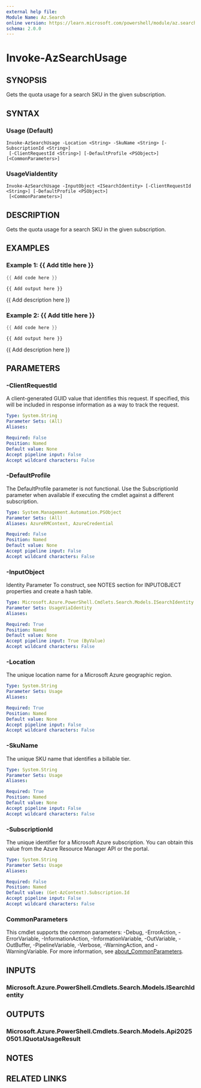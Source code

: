 ```yaml
---
external help file:
Module Name: Az.Search
online version: https://learn.microsoft.com/powershell/module/az.search/invoke-azsearchusage
schema: 2.0.0
---
```


# Invoke-AzSearchUsage

## SYNOPSIS
Gets the quota usage for a search SKU in the given subscription.

## SYNTAX

### Usage (Default)
```
Invoke-AzSearchUsage -Location <String> -SkuName <String> [-SubscriptionId <String>]
 [-ClientRequestId <String>] [-DefaultProfile <PSObject>] [<CommonParameters>]
```

### UsageViaIdentity
```
Invoke-AzSearchUsage -InputObject <ISearchIdentity> [-ClientRequestId <String>] [-DefaultProfile <PSObject>]
 [<CommonParameters>]
```

## DESCRIPTION
Gets the quota usage for a search SKU in the given subscription.

## EXAMPLES

### Example 1: {{ Add title here }}
```powershell
{{ Add code here }}
```

```output
{{ Add output here }}
```

{{ Add description here }}

### Example 2: {{ Add title here }}
```powershell
{{ Add code here }}
```

```output
{{ Add output here }}
```

{{ Add description here }}

## PARAMETERS

### -ClientRequestId
A client-generated GUID value that identifies this request.
If specified, this will be included in response information as a way to track the request.

```yaml
Type: System.String
Parameter Sets: (All)
Aliases:

Required: False
Position: Named
Default value: None
Accept pipeline input: False
Accept wildcard characters: False
```

### -DefaultProfile
The DefaultProfile parameter is not functional.
Use the SubscriptionId parameter when available if executing the cmdlet against a different subscription.

```yaml
Type: System.Management.Automation.PSObject
Parameter Sets: (All)
Aliases: AzureRMContext, AzureCredential

Required: False
Position: Named
Default value: None
Accept pipeline input: False
Accept wildcard characters: False
```

### -InputObject
Identity Parameter
To construct, see NOTES section for INPUTOBJECT properties and create a hash table.

```yaml
Type: Microsoft.Azure.PowerShell.Cmdlets.Search.Models.ISearchIdentity
Parameter Sets: UsageViaIdentity
Aliases:

Required: True
Position: Named
Default value: None
Accept pipeline input: True (ByValue)
Accept wildcard characters: False
```

### -Location
The unique location name for a Microsoft Azure geographic region.

```yaml
Type: System.String
Parameter Sets: Usage
Aliases:

Required: True
Position: Named
Default value: None
Accept pipeline input: False
Accept wildcard characters: False
```

### -SkuName
The unique SKU name that identifies a billable tier.

```yaml
Type: System.String
Parameter Sets: Usage
Aliases:

Required: True
Position: Named
Default value: None
Accept pipeline input: False
Accept wildcard characters: False
```

### -SubscriptionId
The unique identifier for a Microsoft Azure subscription.
You can obtain this value from the Azure Resource Manager API or the portal.

```yaml
Type: System.String
Parameter Sets: Usage
Aliases:

Required: False
Position: Named
Default value: (Get-AzContext).Subscription.Id
Accept pipeline input: False
Accept wildcard characters: False
```

### CommonParameters
This cmdlet supports the common parameters: -Debug, -ErrorAction, -ErrorVariable, -InformationAction, -InformationVariable, -OutVariable, -OutBuffer, -PipelineVariable, -Verbose, -WarningAction, and -WarningVariable. For more information, see [about_CommonParameters](http://go.microsoft.com/fwlink/?LinkID=113216).

## INPUTS

### Microsoft.Azure.PowerShell.Cmdlets.Search.Models.ISearchIdentity

## OUTPUTS

### Microsoft.Azure.PowerShell.Cmdlets.Search.Models.Api20250501.IQuotaUsageResult

## NOTES

## RELATED LINKS

